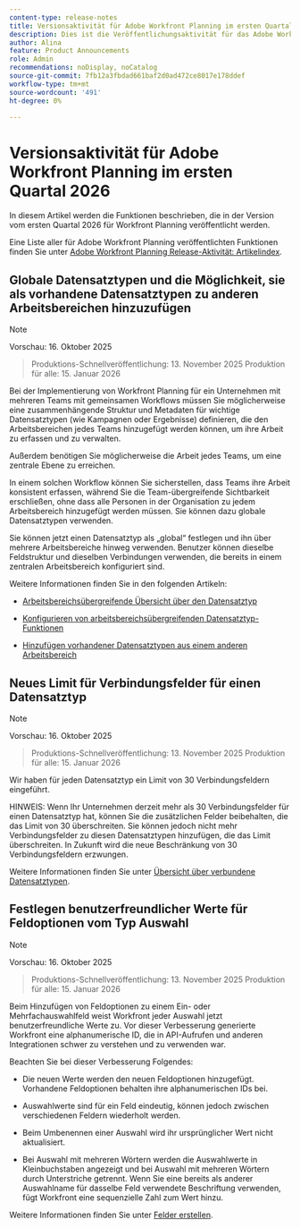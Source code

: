 ```yaml
---
content-type: release-notes
title: Versionsaktivität für Adobe Workfront Planning im ersten Quartal 2026
description: Dies ist die Veröffentlichungsaktivität für das Adobe Workfront Planning-Produkt im ersten Quartal 2026.
author: Alina
feature: Product Announcements
role: Admin
recommendations: noDisplay, noCatalog
source-git-commit: 7fb12a3fbdad661baf2d0ad472ce8017e178ddef
workflow-type: tm+mt
source-wordcount: '491'
ht-degree: 0%

---
```


# Versionsaktivität für Adobe Workfront Planning im ersten Quartal 2026

In diesem Artikel werden die Funktionen beschrieben, die in der Version vom ersten Quartal 2026 für Workfront Planning veröffentlicht werden.

<!--keep the sentence below for all future quarterly release pages-->

Eine Liste aller für Adobe Workfront Planning veröffentlichten Funktionen finden Sie unter [Adobe Workfront Planning Release-Aktivität: Artikelindex](/help/quicksilver/product-announcements/product-releases/planning-release-activity/planning-release-activity-article-index.md).


<!--## New field search box in the Filters, Fields, and Row colors icons in Planning views

>[!NOTE]
>
>Preview: October 30, 2025 
>Production fast release: November 13, 2025 
>Production for everyone:  January 15, 2026 


You can now search for a specific field when building a view element in record type view. The new search boxes have been added when you build a filter, sort, grouping, or when you configure your fields or row colors. Prior to this enhancement, you could simply scroll through the list of available fields.
This improvement is available in all views.

For information, see [Manage the table view](/help/quicksilver/planning/views/manage-the-table-view.md).-->


## Globale Datensatztypen und die Möglichkeit, sie als vorhandene Datensatztypen zu anderen Arbeitsbereichen hinzuzufügen

>[!NOTE]
>
>Vorschau: 16. Oktober 2025
>>Produktions-Schnellveröffentlichung: 13. November 2025
>>Produktion für alle: 15. Januar 2026

Bei der Implementierung von Workfront Planning für ein Unternehmen mit mehreren Teams mit gemeinsamen Workflows müssen Sie möglicherweise eine zusammenhängende Struktur und Metadaten für wichtige Datensatztypen (wie Kampagnen oder Ergebnisse) definieren, die den Arbeitsbereichen jedes Teams hinzugefügt werden können, um ihre Arbeit zu erfassen und zu verwalten.

Außerdem benötigen Sie möglicherweise die Arbeit jedes Teams, um eine zentrale Ebene zu erreichen.

In einem solchen Workflow können Sie sicherstellen, dass Teams ihre Arbeit konsistent erfassen, während Sie die Team-übergreifende Sichtbarkeit erschließen, ohne dass alle Personen in der Organisation zu jedem Arbeitsbereich hinzugefügt werden müssen. Sie können dazu globale Datensatztypen verwenden.

Sie können jetzt einen Datensatztyp als „global“ festlegen und ihn über mehrere Arbeitsbereiche hinweg verwenden. Benutzer können dieselbe Feldstruktur und dieselben Verbindungen verwenden, die bereits in einem zentralen Arbeitsbereich konfiguriert sind.

Weitere Informationen finden Sie in den folgenden Artikeln:

* [Arbeitsbereichsübergreifende Übersicht über den Datensatztyp](/help/quicksilver/planning/architecture/cross-workspace-record-types-overview.md)

* [Konfigurieren von arbeitsbereichsübergreifenden Datensatztyp-Funktionen](/help/quicksilver/planning/architecture/configure-record-type-cross-workspace-capabilities.md)

* [Hinzufügen vorhandener Datensatztypen aus einem anderen Arbeitsbereich](/help/quicksilver/planning/architecture/add-existing-record-types-from-another-workspace.md)

## Neues Limit für Verbindungsfelder für einen Datensatztyp

>[!NOTE]
>
>Vorschau: 16. Oktober 2025
>>Produktions-Schnellveröffentlichung: 13. November 2025
>>Produktion für alle: 15. Januar 2026

Wir haben für jeden Datensatztyp ein Limit von 30 Verbindungsfeldern eingeführt.

HINWEIS: Wenn Ihr Unternehmen derzeit mehr als 30 Verbindungsfelder für einen Datensatztyp hat, können Sie die zusätzlichen Felder beibehalten, die das Limit von 30 überschreiten. Sie können jedoch nicht mehr Verbindungsfelder zu diesen Datensatztypen hinzufügen, die das Limit überschreiten. In Zukunft wird die neue Beschränkung von 30 Verbindungsfeldern erzwungen.

Weitere Informationen finden Sie unter [Übersicht über verbundene Datensatztypen](/help/quicksilver/planning/architecture/connect-record-types-overview.md).

## Festlegen benutzerfreundlicher Werte für Feldoptionen vom Typ Auswahl

>[!NOTE]
>
>Vorschau: 16. Oktober 2025
>>Produktions-Schnellveröffentlichung: 13. November 2025
>>Produktion für alle: 15. Januar 2026

Beim Hinzufügen von Feldoptionen zu einem Ein- oder Mehrfachauswahlfeld weist Workfront jeder Auswahl jetzt benutzerfreundliche Werte zu. Vor dieser Verbesserung generierte Workfront eine alphanumerische ID, die in API-Aufrufen und anderen Integrationen schwer zu verstehen und zu verwenden war.

Beachten Sie bei dieser Verbesserung Folgendes:

* Die neuen Werte werden den neuen Feldoptionen hinzugefügt. Vorhandene Feldoptionen behalten ihre alphanumerischen IDs bei.

* Auswahlwerte sind für ein Feld eindeutig, können jedoch zwischen verschiedenen Feldern wiederholt werden.

* Beim Umbenennen einer Auswahl wird ihr ursprünglicher Wert nicht aktualisiert.

* Bei Auswahl mit mehreren Wörtern werden die Auswahlwerte in Kleinbuchstaben angezeigt und bei Auswahl mit mehreren Wörtern durch Unterstriche getrennt. Wenn Sie eine bereits als anderer Auswahlname für dasselbe Feld verwendete Beschriftung verwenden, fügt Workfront eine sequenzielle Zahl zum Wert hinzu.

Weitere Informationen finden Sie unter [Felder erstellen](/help/quicksilver/planning/fields/create-fields.md).